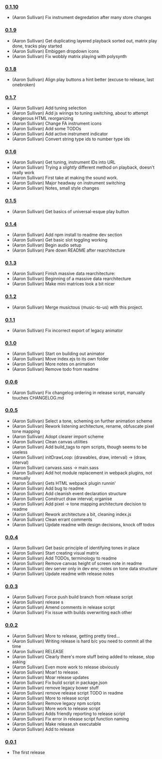### [0.1.10](https://github.com/aaronik/tones/releases/tag/0.1.10)

  * (Aaron Sullivan) Fix instrument degredation after many store changes

### [0.1.9](https://github.com/aaronik/tones/releases/tag/0.1.9)

  * (Aaron Sullivan) Get duplicating layered playback sorted out, matrix play done, tracks play started
  * (Aaron Sullivan) Embiggen dropdown icons
  * (Aaron Sullivan) Fix wobbly matrix playing with polysynth

### [0.1.8](https://github.com/aaronik/tones/releases/tag/0.1.8)

  * (Aaron Sullivan) Align play buttons a hint better (excuse to release, last onebroken)

### [0.1.7](https://github.com/aaronik/tones/releases/tag/0.1.7)

  * (Aaron Sullivan) Add tuning selection
  * (Aaron Sullivan) Add js wirings to tuning switching, about to attempt dangerous HTML reorganizing
  * (Aaron Sullivan) Change FA instrument icons
  * (Aaron Sullivan) Add some TODOs
  * (Aaron Sullivan) Add active instrument indicator
  * (Aaron Sullivan) Convert string type ids to number type ids

### [0.1.6](https://github.com/aaronik/tones/releases/tag/0.1.6)

  * (Aaron Sullivan) Get tuning, instrument IDs into URL
  * (Aaron Sullivan) Trying a _slightly_ different method on playback, doesn't really work
  * (Aaron Sullivan) First take at making the sound work.
  * (Aaron Sullivan) Major headway on instrument switching
  * (Aaron Sullivan) Notes, small style changes

### [0.1.5](https://github.com/aaronik/tones/releases/tag/0.1.5)

  * (Aaron Sullivan) Get basics of universal-esque play button

### [0.1.4](https://github.com/aaronik/tones/releases/tag/0.1.4)

  * (Aaron Sullivan) Add npm install to readme dev section
  * (Aaron Sullivan) Get basic slot toggling working
  * (Aaron Sullivan) Begin audio setup
  * (Aaron Sullivan) Pare down README after rearchitecture

### [0.1.3](https://github.com/aaronik/tones/releases/tag/0.1.3)

  * (Aaron Sullivan) Finish massive data rearchitecture:
  * (Aaron Sullivan) Beginning of a massive data rearchitecture
  * (Aaron Sullivan) Make mini matrices look a bit nicer

### [0.1.2](https://github.com/aaronik/tones/releases/tag/0.1.2)

  * (Aaron Sullivan) Merge musictous (music-to-us) with this project.

### [0.1.1](https://github.com/aaronik/tones/releases/tag/0.1.1)

  * (Aaron Sullivan) Fix incorrect export of legacy animator

### [0.1.0](https://github.com/aaronik/tones/releases/tag/0.1.0)

  * (Aaron Sullivan) Start on building out animator
  * (Aaron Sullivan) Move index.ejs to its own folder
  * (Aaron Sullivan) More notes on animation
  * (Aaron Sullivan) Remove todo from readme

### [0.0.6](https://github.com/aaronik/tones/releases/tag/0.0.6)

  * (Aaron Sullivan) Fix changelog ordering in release script, manually touches CHANGELOG.md

### [0.0.5](https://github.com/aaronik/tones/releases/tag/0.0.5)

  * (Aaron Sullivan) Select a tone, scheming on further animation scheme
  * (Aaron Sullivan) Rework listening architecture, rename, obfuscate pixel tone mapping
  * (Aaron Sullivan) Adopt clearer import scheme
  * (Aaron Sullivan) Clean canvas utilities
  * (Aaron Sullivan) Add build_tags to npm scripts, though seems to be useless
  * (Aaron Sullivan) initDrawLoop: (drawables, draw, interval) -> (draw, interval)
  * (Aaron Sullivan) canvass.sass -> main.sass
  * (Aaron Sullivan) Add hot module replacement in webpack plugins, not manually
  * (Aaron Sullivan) Gets HTML webpack plugin runnin'
  * (Aaron Sullivan) Add bug to readme
  * (Aaron Sullivan) Add cleanish event declaration structure
  * (Aaron Sullivan) Construct draw interval; organise
  * (Aaron Sullivan) Add pixel -> tone mapping architecture decision to readme
  * (Aaron Sullivan) Rework architecture a bit, cleaning index.js
  * (Aaron Sullivan) Clean errant comments
  * (Aaron Sullivan) Update readme with design decisions, knock off todos

### [0.0.4](https://github.com/aaronik/tones/releases/tag/0.0.4)

  * (Aaron Sullivan) Get basic principle of identifying tones in place
  * (Aaron Sullivan) Start creating visual matrix
  * (Aaron Sullivan) Add TODOs, terminology to readme
  * (Aaron Sullivan) Remove canvas height of screen note in readme
  * (Aaron Sullivan) dev server only in dev env; notes on tone data structure
  * (Aaron Sullivan) Update readme with release notes

### [0.0.3](https://github.com/aaronik/tones/releases/tag/0.0.3)

  * (Aaron Sullivan) Force push build branch from release script
  * (Aaron Sullivan) release s
  * (Aaron Sullivan) Amend comments in release script
  * (Aaron Sullivan) Fix issue with builds overwriting each other

### [0.0.2](https://github.com/aaronik/tones/releases/tag/0.0.2)

  * (Aaron Sullivan) More to release, getting pretty tired...
  * (Aaron Sullivan) Writing release is hard b/c you need to commit all the time
  * (Aaron Sullivan) RELEASE
  * (Aaron Sullivan) Clearly there's more stuff being added to release, stop asking
  * (Aaron Sullivan) Even more work to release obviously
  * (Aaron Sullivan) Moar! to release.
  * (Aaron Sullivan) Moar release updates
  * (Aaron Sullivan) Fix build script in package.json
  * (Aaron Sullivan) remove legacy bower stuff
  * (Aaron Sullivan) remove release script TODO in readme
  * (Aaron Sullivan) More to release script
  * (Aaron Sullivan) Remove legacy npm scripts
  * (Aaron Sullivan) More work to release script
  * (Aaron Sullivan) Adds friendly reporting to release script
  * (Aaron Sullivan) Fix error in release script function naming
  * (Aaron Sullivan) Make release.sh executable
  * (Aaron Sullivan) Add to release

### [0.0.1](https://github.com/aaronik/tones/releases/tag/v0.0.1)

- The first release